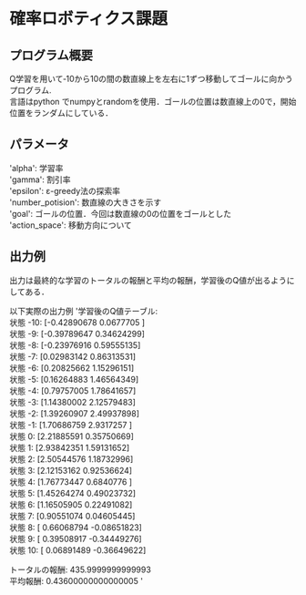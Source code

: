 # 確率ロボティクス課題

## プログラム概要
Q学習を用いて‐10から10の間の数直線上を左右に1ずつ移動してゴールに向かうプログラム.   
言語はpython でnumpyとrandomを使用．ゴールの位置は数直線上の0で，開始位置をランダムにしている．  

## パラメータ
'alpha': 学習率  
'gamma': 割引率  
'epsilon': ε-greedy法の探索率  
'number_potision': 数直線の大きさを示す  
'goal': ゴールの位置．今回は数直線の0の位置をゴールとした  
'action_space': 移動方向について  

## 出力例
出力は最終的な学習のトータルの報酬と平均の報酬，学習後のQ値が出るようにしてある．

以下実際の出力例
'学習後のQ値テーブル:  
状態 -10: [-0.42890678  0.0677705 ]  
状態 -9: [-0.39789647  0.34624299]  
状態 -8: [-0.23976916  0.59555135]  
状態 -7: [0.02983142 0.86313531]  
状態 -6: [0.20825662 1.15296151]  
状態 -5: [0.16264883 1.46564349]  
状態 -4: [0.79757005 1.78641657]  
状態 -3: [1.14380002 2.12579483]  
状態 -2: [1.39260907 2.49937898]  
状態 -1: [1.70686759 2.9317257 ]  
状態 0: [2.21885591 0.35750669]  
状態 1: [2.93842351 1.59131652]  
状態 2: [2.50544576 1.18732996]  
状態 3: [2.12153162 0.92536624]  
状態 4: [1.76773447 0.6840776 ]  
状態 5: [1.45264274 0.49023732]  
状態 6: [1.16505905 0.22491082]  
状態 7: [0.90551074 0.04605445]  
状態 8: [ 0.66068794 -0.08651823]  
状態 9: [ 0.39508917 -0.34449276]  
状態 10: [ 0.06891489 -0.36649622]  
 
トータルの報酬: 435.9999999999993  
平均報酬: 0.43600000000000005  '
  
